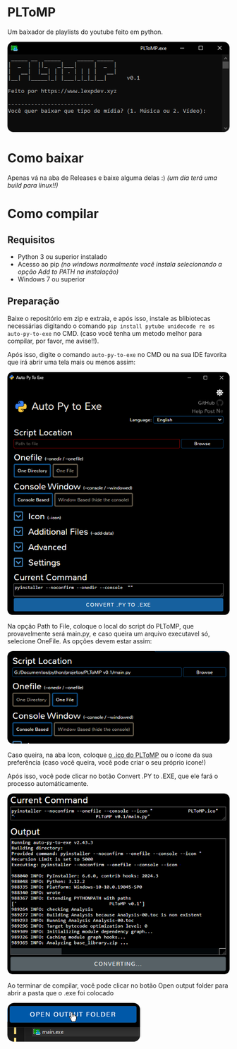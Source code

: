 # PLToMP
Um baixador de playlists do youtube feito em python.

![Screenshot do PLToMP](img/PLToMP1.png)

# Como baixar
Apenas vá na aba de Releases e baixe alguma delas :) *(um dia terá uma build para linux!!)*

# Como compilar

## Requisitos
- Python 3 ou superior instalado
- Acesso ao pip *(no windows normalmente você instala selecionando a opção Add to PATH na instalação)*
- Windows 7 ou superior
## Preparação
Baixe o repositório em zip e extraia, e após isso, instale as blibiotecas necessárias digitando o comando ```pip install pytube unidecode re os auto-py-to-exe``` no CMD. (caso você tenha um metodo melhor para compilar, por favor, me avise!!).

Após isso, digite o comando ```auto-py-to-exe``` no CMD ou na sua IDE favorita que irá abrir uma tela mais ou menos assim:

![autopytoexe](img/autopytoexe.png)

Na opção Path to File, coloque o local do script do PLToMP, que provavelmente será main.py, e caso queira um arquivo executavel só, selecione OneFile.
As opções devem estar assim:

![autopytoexe 2](img/autopytoexe2.png)

Caso queira, na aba Icon, coloque [o .ico do PLToMP](img/PLToMP.ico) ou o ícone da sua preferência (caso você queira, você pode criar o seu próprio icone!)

Após isso, você pode clicar no botão Convert .PY to .EXE, que ele fará o processo automáticamente.

![autopytoexe 3](img/autopytoexe3.png)

Ao terminar de compilar, você pode clicar no botão Open output folder para abrir a pasta que o .exe foi colocado

![autopytoexe 4](img/autopytoexe4.png)
